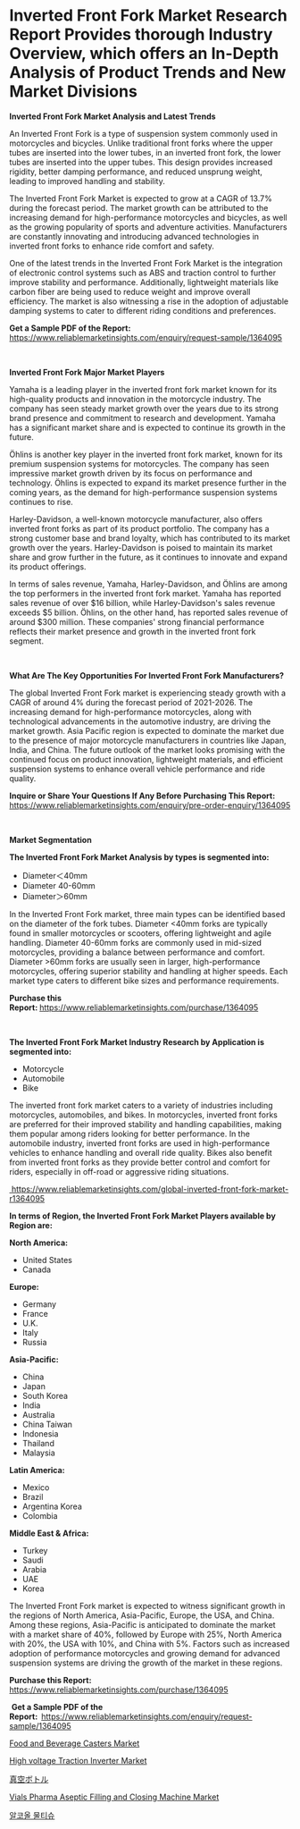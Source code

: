 <p><h1>Inverted Front Fork Market Research Report Provides thorough Industry Overview, which offers an In-Depth Analysis of Product Trends and New Market Divisions</h1></p><p><strong>Inverted Front Fork Market Analysis and Latest Trends</strong></p>
<p><p>An Inverted Front Fork is a type of suspension system commonly used in motorcycles and bicycles. Unlike traditional front forks where the upper tubes are inserted into the lower tubes, in an inverted front fork, the lower tubes are inserted into the upper tubes. This design provides increased rigidity, better damping performance, and reduced unsprung weight, leading to improved handling and stability.</p><p>The Inverted Front Fork Market is expected to grow at a CAGR of 13.7% during the forecast period. The market growth can be attributed to the increasing demand for high-performance motorcycles and bicycles, as well as the growing popularity of sports and adventure activities. Manufacturers are constantly innovating and introducing advanced technologies in inverted front forks to enhance ride comfort and safety.</p><p>One of the latest trends in the Inverted Front Fork Market is the integration of electronic control systems such as ABS and traction control to further improve stability and performance. Additionally, lightweight materials like carbon fiber are being used to reduce weight and improve overall efficiency. The market is also witnessing a rise in the adoption of adjustable damping systems to cater to different riding conditions and preferences.</p></p>
<p><strong>Get a Sample PDF of the Report:&nbsp;</strong> <a href="https://www.reliablemarketinsights.com/enquiry/request-sample/1364095">https://www.reliablemarketinsights.com/enquiry/request-sample/1364095</a></p>
<p>&nbsp;</p>
<p><strong>Inverted Front Fork Major Market Players</strong></p>
<p><p>Yamaha is a leading player in the inverted front fork market known for its high-quality products and innovation in the motorcycle industry. The company has seen steady market growth over the years due to its strong brand presence and commitment to research and development. Yamaha has a significant market share and is expected to continue its growth in the future.</p><p>Öhlins is another key player in the inverted front fork market, known for its premium suspension systems for motorcycles. The company has seen impressive market growth driven by its focus on performance and technology. Öhlins is expected to expand its market presence further in the coming years, as the demand for high-performance suspension systems continues to rise.</p><p>Harley-Davidson, a well-known motorcycle manufacturer, also offers inverted front forks as part of its product portfolio. The company has a strong customer base and brand loyalty, which has contributed to its market growth over the years. Harley-Davidson is poised to maintain its market share and grow further in the future, as it continues to innovate and expand its product offerings.</p><p>In terms of sales revenue, Yamaha, Harley-Davidson, and Öhlins are among the top performers in the inverted front fork market. Yamaha has reported sales revenue of over $16 billion, while Harley-Davidson's sales revenue exceeds $5 billion. Öhlins, on the other hand, has reported sales revenue of around $300 million. These companies' strong financial performance reflects their market presence and growth in the inverted front fork segment.</p></p>
<p>&nbsp;</p>
<p><strong>What Are The Key Opportunities For Inverted Front Fork Manufacturers?</strong></p>
<p><p>The global Inverted Front Fork market is experiencing steady growth with a CAGR of around 4% during the forecast period of 2021-2026. The increasing demand for high-performance motorcycles, along with technological advancements in the automotive industry, are driving the market growth. Asia Pacific region is expected to dominate the market due to the presence of major motorcycle manufacturers in countries like Japan, India, and China. The future outlook of the market looks promising with the continued focus on product innovation, lightweight materials, and efficient suspension systems to enhance overall vehicle performance and ride quality.</p></p>
<p><strong>Inquire or Share Your Questions If Any Before Purchasing This Report:</strong> <a href="https://www.reliablemarketinsights.com/enquiry/pre-order-enquiry/1364095">https://www.reliablemarketinsights.com/enquiry/pre-order-enquiry/1364095</a></p>
<p>&nbsp;</p>
<p><strong>Market Segmentation</strong></p>
<p><strong>The Inverted Front Fork Market Analysis by types is segmented into:</strong></p>
<p><ul><li>Diameter＜40mm</li><li>Diameter 40-60mm</li><li>Diameter＞60mm</li></ul></p>
<p><p>In the Inverted Front Fork market, three main types can be identified based on the diameter of the fork tubes. Diameter <40mm forks are typically found in smaller motorcycles or scooters, offering lightweight and agile handling. Diameter 40-60mm forks are commonly used in mid-sized motorcycles, providing a balance between performance and comfort. Diameter >60mm forks are usually seen in larger, high-performance motorcycles, offering superior stability and handling at higher speeds. Each market type caters to different bike sizes and performance requirements.</p></p>
<p><strong>Purchase this Report:&nbsp;</strong><a href="https://www.reliablemarketinsights.com/purchase/1364095">https://www.reliablemarketinsights.com/purchase/1364095</a></p>
<p>&nbsp;</p>
<p><strong>The Inverted Front Fork Market Industry Research by Application is segmented into:</strong></p>
<p><ul><li>Motorcycle</li><li>Automobile</li><li>Bike</li></ul></p>
<p><p>The inverted front fork market caters to a variety of industries including motorcycles, automobiles, and bikes. In motorcycles, inverted front forks are preferred for their improved stability and handling capabilities, making them popular among riders looking for better performance. In the automobile industry, inverted front forks are used in high-performance vehicles to enhance handling and overall ride quality. Bikes also benefit from inverted front forks as they provide better control and comfort for riders, especially in off-road or aggressive riding situations.</p></p>
<p><a href="https://www.reliablemarketinsights.com/global-inverted-front-fork-market-r1364095">&nbsp;https://www.reliablemarketinsights.com/global-inverted-front-fork-market-r1364095</a></p>
<p><strong>In terms of Region, the Inverted Front Fork Market Players available by Region are:</strong></p>
<p>
    <p> <strong> North America: </strong>
        <ul>
            <li>United States</li>
            <li>Canada</li>
        </ul>
        </p> 
    <p> <strong> Europe: </strong>
        <ul>
            <li>Germany</li>
            <li>France</li>
            <li>U.K.</li>
            <li>Italy</li>
            <li>Russia</li>
        </ul>
        </p> 
    <p> <strong> Asia-Pacific: </strong>
        <ul>
            <li>China</li>
            <li>Japan</li>
            <li>South Korea</li>
            <li>India</li>
            <li>Australia</li>
            <li>China Taiwan</li>
            <li>Indonesia</li>
            <li>Thailand</li>
            <li>Malaysia</li>
        </ul>
        </p> 
    <p> <strong> Latin America: </strong>
        <ul>
            <li>Mexico</li>
            <li>Brazil</li>
            <li>Argentina Korea</li>
            <li>Colombia</li>
        </ul>
        </p> 
    <p> <strong> Middle East & Africa: </strong>
        <ul>
            <li>Turkey</li>
            <li>Saudi</li>
            <li>Arabia</li>
            <li>UAE</li>
            <li>Korea</li>
        </ul>
    </p>
    </p>
<p><p>The Inverted Front Fork market is expected to witness significant growth in the regions of North America, Asia-Pacific, Europe, the USA, and China. Among these regions, Asia-Pacific is anticipated to dominate the market with a market share of 40%, followed by Europe with 25%, North America with 20%, the USA with 10%, and China with 5%. Factors such as increased adoption of performance motorcycles and growing demand for advanced suspension systems are driving the growth of the market in these regions.</p></p>
<p><strong>Purchase this Report: </strong><a href="https://www.reliablemarketinsights.com/purchase/1364095">https://www.reliablemarketinsights.com/purchase/1364095</a></p>
<p>&nbsp;<strong>Get a Sample PDF of the Report:&nbsp;&nbsp;</strong><a href="https://www.reliablemarketinsights.com/enquiry/request-sample/1364095">https://www.reliablemarketinsights.com/enquiry/request-sample/1364095</a></p>
<p><strong></strong></p>
<p><p><a href="https://github.com/eugeneKim6262/Market-Research-Report-List-1/blob/main/food-and-beverage-casters-market.md">Food and Beverage Casters Market</a></p><p><a href="https://medium.com/@kimwalker1923/global-high-voltage-traction-inverter-market-by-product-type-by-application-by-region-and-6c66f017fb9f">High voltage Traction Inverter Market</a></p><p><a href="https://github.com/avbqbctihcbe2/Market-Research-Report-List-3/blob/main/6572845553.md">真空ボトル</a></p><p><a href="https://medium.com/@daleaams71/exploring-vials-pharma-aseptic-filling-and-closing-machine-market-dynamics-global-trends-and-093cb1e1664c">Vials Pharma Aseptic Filling and Closing Machine Market</a></p><p><a href="https://github.com/hzumrdvas204296/Market-Research-Report-List-3/blob/main/80664404131.md">알코올 물티슈</a></p></p>